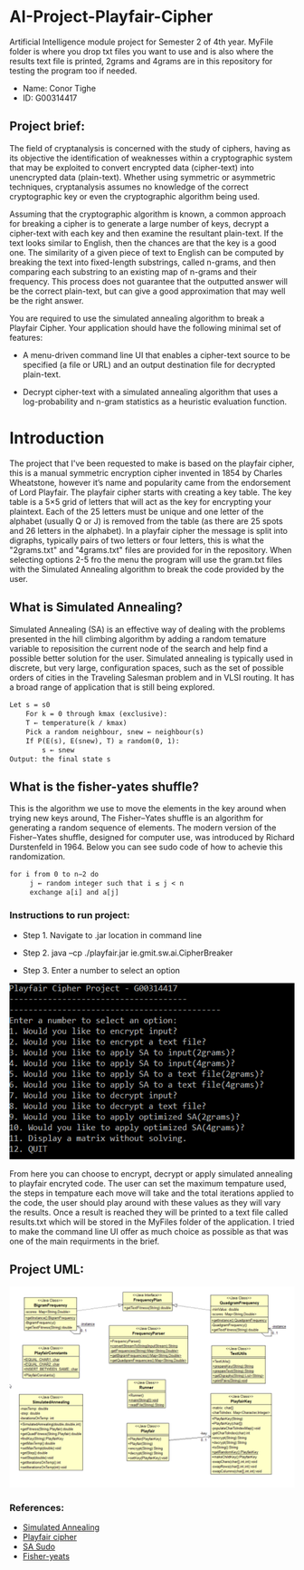 # AI-Project-Playfair-Cipher
 Artificial Intelligence module project for Semester 2 of 4th year. MyFile folder is where you drop txt files you want to use and is also where the results text file is printed, 2grams and 4grams are in this repository for testing the program too if needed.
 
 - Name: Conor Tighe
 - ID: G00314417

## Project brief:
The field of cryptanalysis is concerned with the study of ciphers, having as its objective the
identification of weaknesses within a cryptographic system that may be exploited to convert
encrypted data (cipher-text) into unencrypted data (plain-text). Whether using symmetric or
asymmetric techniques, cryptanalysis assumes no knowledge of the correct cryptographic key
or even the cryptographic algorithm being used.

Assuming that the cryptographic algorithm is known, a common approach for breaking a cipher
is to generate a large number of keys, decrypt a cipher-text with each key and then examine the
resultant plain-text. If the text looks similar to English, then the chances are that the key is a
good one. The similarity of a given piece of text to English can be computed by breaking the
text into fixed-length substrings, called n-grams, and then comparing each substring to an
existing map of n-grams and their frequency. This process does not guarantee that the outputted
answer will be the correct plain-text, but can give a good approximation that may well be the
right answer.

You are required to use the simulated annealing algorithm to break a Playfair Cipher. Your
application should have the following minimal set of features:

- A menu-driven command line UI that enables a cipher-text source to be specified (a
file or URL) and an output destination file for decrypted plain-text.

- Decrypt cipher-text with a simulated annealing algorithm that uses a log-probability
and n-gram statistics as a heuristic evaluation function.

# Introduction

The project that I've been requested to make is based on the playfair cipher, this is a manual 
symmetric encryption cipher invented in 1854 by Charles Wheatstone, however it’s name and popularity 
came from the endorsement of Lord Playfair. The playfair cipher starts with creating a key table. 
The key table is a 5×5 grid of letters that will act as the key for encrypting your plaintext. 
Each of the 25 letters must be unique and one letter of the alphabet (usually Q or J) is removed from the 
table (as there are 25 spots and 26 letters in the alphabet). In a playfair cipher the message is split into digraphs, 
typically pairs of two letters or four letters, this is what the "2grams.txt" and "4grams.txt" files are provided for
in the repository. When selecting options 2-5 fro the menu the program will use the gram.txt files with the Simulated Annealing algorithm
to break the code provided by the user.

## What is Simulated Annealing?
Simulated Annealing (SA) is an effective way of dealing with the problems presented in the hill climbing algorithm by adding a random temature variable to reposisition
the current node of the search and help find a possible better solution for the user. Simulated annealing is typically used in discrete, but very large, configuration spaces, 
such as the set of possible orders of cities in the Traveling Salesman problem and in VLSI routing. It has a broad range of application that is still being explored.

```
Let s = s0
    For k = 0 through kmax (exclusive):
    T ← temperature(k ∕ kmax)
    Pick a random neighbour, snew ← neighbour(s)
    If P(E(s), E(snew), T) ≥ random(0, 1):
        s ← snew
Output: the final state s
```

## What is the fisher-yates shuffle?
This is the algorithm we use to move the elements in the key around when trying new keys around, The Fisher–Yates shuffle is an algorithm for generating a random sequence of elements. The modern version of the Fisher–Yates shuffle, designed for computer use, was introduced by Richard Durstenfeld in 1964. Below you can see sudo code of how to achevie this randomization.

```
for i from 0 to n−2 do
     j ← random integer such that i ≤ j < n
     exchange a[i] and a[j]
```

### Instructions to run project:

- Step 1. Navigate to .jar location in command line

- Step 2. java –cp ./playfair.jar ie.gmit.sw.ai.CipherBreaker

- Step 3. Enter a number to select an option

![Menu](jarscreen.png "Menu")

From here you can choose to encrypt, decrypt or apply simulated annealing to playfair encryted code. The user can set the maximum tempature used, the steps in tempature each move will take and the total iterations applied to the code, the user should play around with these values as they will vary the results. Once a result is reached they will be printed to a text file called results.txt which will be stored in the MyFiles folder of the
application. I tried to make the command line UI offer as much choice as possible as that was one of the main requirments in the brief.

## Project UML:
![AI](AI_Project_Playfair.png "AI Project")

### References:
- [Simulated Annealing](http://www.cs.cmu.edu/afs/cs.cmu.edu/project/learn-43/lib/photoz/.g/web/glossary/anneal.html)
- [Playfair cipher](https://learncryptography.com/classical-encryption/playfair-cipher)
- [SA Sudo](https://en.wikipedia.org/wiki/Simulated_annealing#Pseudocode)
- [Fisher-yeats](https://en.wikipedia.org/wiki/Fisher%E2%80%93Yates_shuffle)